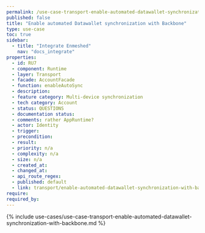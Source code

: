 ```yaml
---
permalink: /use-case-transport-enable-automated-datawallet-synchronization-with-backbone
published: false
title: "Enable automated Datawallet synchronization with Backbone"
type: use-case
toc: true
sidebar:
  - title: "Integrate Enmeshed"
    nav: "docs_integrate"
properties:
  - id: RU7
  - component: Runtime
  - layer: Transport
  - facade: AccountFacade
  - function: enableAutoSync
  - description:
  - feature category: Multi-device synchronization
  - tech category: Account
  - status: QUESTIONS
  - documentation status:
  - comments: rather AppRuntime?
  - actor: Identity
  - trigger:
  - precondition:
  - result:
  - priority: n/a
  - complexity: n/a
  - size: n/a
  - created_at:
  - changed_at:
  - api_route_regex:
  - published: default
  - link: transport/enable-automated-datawallet-synchronization-with-backbone
require:
required_by:
---
```


{% include use-cases/use-case-transport-enable-automated-datawallet-synchronization-with-backbone.md %}
